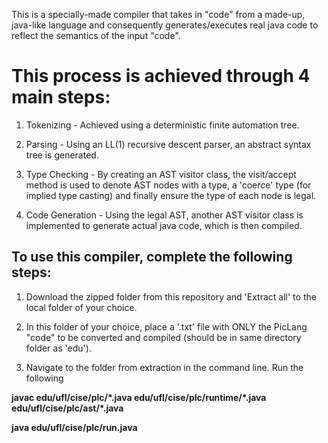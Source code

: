 This is a specially-made compiler that takes in "code" from a made-up, java-like language 
and consequently generates/executes real java code to reflect the semantics of the input "code".

This process is achieved through 4 main steps:
==============================================

1. Tokenizing - Achieved using a deterministic finite automation tree.

2. Parsing - Using an LL(1) recursive descent parser, an abstract syntax tree is generated.

3. Type Checking - By creating an AST visitor class, the visit/accept method is used to denote AST nodes with a type, a 'coerce' type (for implied type casting) and finally ensure the type of each node is legal.

4. Code Generation - Using the legal AST, another AST visitor class is implemented to generate actual java code, which is then compiled.

To use this compiler, complete the following steps:
---------------------------------------------------

1. Download the zipped folder from this repository and 'Extract all' to the local folder of your choice. 

2. In this folder of your choice, place a '.txt' file with ONLY the PicLang "code" to be converted and compiled (should be in same directory folder as 'edu').

3. Navigate to the folder from extraction in the command line. Run the following 

**javac edu/ufl/cise/plc/\*.java edu/ufl/cise/plc/runtime/\*.java edu/ufl/cise/plc/ast/\*.java**

**java edu/ufl/cise/plc/run.java**


